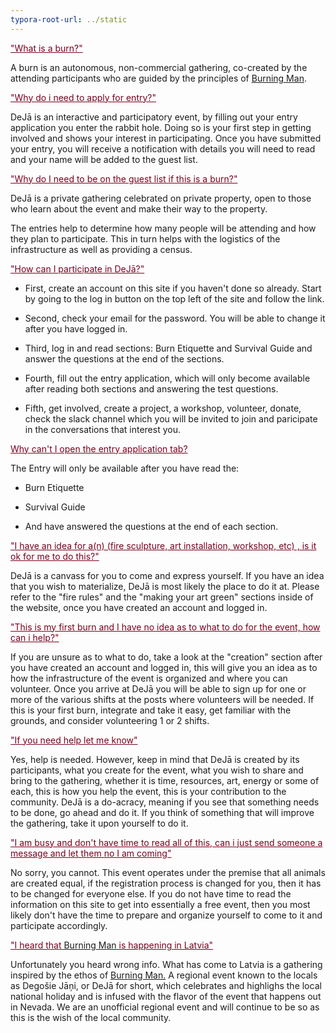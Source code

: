 ```yaml
---
typora-root-url: ../static
---
```


<span style="color:#77011e;"><u>"What is a burn?"</u></span>

A burn is an autonomous, non-commercial gathering, co-created by the attending participants who are guided by the principles of [Burning Man](http://burningman.org/).



<span style="color:#77011e;"><u>"Why do i need to apply for entry?"</u></span>

DeJā is an interactive and participatory event, by filling out your entry application you enter the rabbit hole. Doing so is your first step in getting involved and shows your interest in participating.   Once you have submitted your entry, you will receive a notification with details you will need to read and your name will be added to the guest list.



<span style="color:#77011e;"><u>"Why do I need to be on the guest list if this is a burn?"</u></span>

DeJā is a private gathering celebrated on private property, open to those who learn about the event and make their way to the property.

The entries help to determine how many people will be attending and how they plan to participate. This in turn helps with the logistics of the infrastructure as well as providing a census.



<span style="color:#77011e;"><u> "How can I participate in DeJā?"</u></span>

- First, create an account on this site if you haven't done so already.  Start by going to the log in button on the top left of the site and follow the link.

- Second, check your email for the password.  You will be able to change it after you have logged in.

- Third, log in and read sections: Burn Etiquette and Survival Guide and answer the questions at the end of the sections.

- Fourth, fill out the entry application, which will only become available after reading both sections and answering the test questions.

- Fifth, get involved, create a project, a workshop, volunteer, donate, check the slack channel which you will be invited to join and paricipate in the conversations that interest you.



<span style="color:#77011e;"><u>Why can't I open the entry application tab?</u></span>

The Entry will only be available after you have read the:

- Burn Etiquette

- Survival Guide

- And have answered the questions at the end of each section.



<span style="color:#77011e;"><u>"I have an idea for a(n) (fire sculpture, art installation, workshop, etc) , is it ok for me to do this?"</u></span>

DeJā is a canvass for you to come and express yourself.  If you have an idea that you wish to materialize, DeJā is most likely the place to do it at.  Please refer to the "fire rules" and the "making your art green" sections inside of the website, once you have created an account and logged in.



<span style="color:#77011e;"><u>"This is my first burn and I have no idea as to what to do for the event, how can i help?"</u></span>

If you are unsure as to what to do, take a look at the "creation" section after you have created an account and logged in, this will give you an idea as to how the infrastructure of the event is organized and where you can volunteer.  Once you arrive at DeJā you will be able to sign up for one or more of the various shifts at the posts where volunteers will be needed.  If this is your first burn, integrate and take it easy, get familiar with the grounds, and consider volunteering 1 or 2 shifts.



<span style="color:#77011e;"><u>"If you need help let me know"</u></span>

Yes, help is needed. However, keep in mind that DeJā is created by its participants, what you create for the event, what you wish to share and bring to the gathering, whether it is time, resources, art, energy or some of each, this is how you help the event, this is your contribution to the community.  DeJā is a do-acracy, meaning if you see that something needs to be done, go ahead and do it.  If you think of something that will improve the gathering, take it upon yourself to do it.



<span style="color:#77011e;"> <u>"I am busy and don't have time to read all of this, can i just send someone a message and let them no I am coming"</u></span>

No sorry, you cannot. This event operates under the premise that all animals are created equal, if the registration process is changed for you, then it has to be changed for everyone else.    If you do not have time to read the information on this site to get into essentially a free event, then you most likely don't have the time to prepare and organize yourself to come to it and participate accordingly.



<span style="color:#77011e;"> <u>"I heard that [Burning Man](http://burningman.org/) is happening in Latvia"</u></span>

Unfortunately you heard wrong info. What has come to Latvia is a gathering inspired by the ethos of [Burning Man.](http://burningman.org/) A regional event known to the locals as Degošie Jāņi, or DeJā for short, which celebrates  and highlighs the local national holiday and is infused with the flavor of the event that happens out in Nevada.  We are an unofficial regional event and will continue to be so as this is the wish of the local community.

